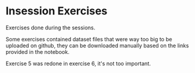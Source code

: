 # Insession Exercises

Exercises done during the sessions.

Some exercises contained dataset files that were way too big to be uploaded on github, they can be downloaded manually based on the links provided in the notebook.

Exercise 5 was redone in exercise 6, it's not too important.

